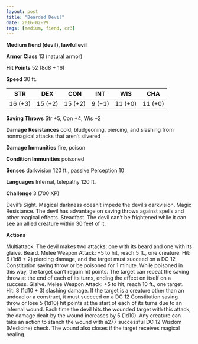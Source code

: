 ```yaml
---
layout: post
title: "Bearded Devil"
date: 2016-02-29
tags: [medium, fiend, cr3]
---
```


**Medium fiend (devil), lawful evil**

**Armor Class** 13 (natural armor)

**Hit Points** 52 (8d8 + 16)

**Speed** 30 ft.

|   STR   |   DEX   |   CON   |   INT   |   WIS   |   CHA   |
|:-----:|:-----:|:-----:|:-----:|:-----:|:-----:|
| 16 (+3) | 15 (+2) | 15 (+2) | 9 (−1) | 11 (+0) | 11 (+0) |

**Saving Throws** Str +5, Con +4, Wis +2 

**Damage Resistances** cold; bludgeoning, piercing, and slashing from nonmagical attacks that aren’t silvered 

**Damage Immunities** fire, poison 

**Condition Immunities** poisoned 

**Senses** darkvision 120 ft., passive Perception 10 

**Languages** Infernal, telepathy 120 ft. 

**Challenge** 3 (700 XP)

 Devil’s Sight. Magical darkness doesn’t impede the devil’s darkvision. Magic Resistance. The devil has advantage on saving throws against spells and other magical effects. Steadfast. The devil can’t be frightened while it can see an allied creature within 30 feet of it. 

**Actions** 

Multiattack. The devil makes two attacks: one with its beard and one with its glaive. Beard. Melee Weapon Attack: +5 to hit, reach 5 ft., one creature. Hit: 6 (1d8 + 2) piercing damage, and the target must succeed on a DC 12 Constitution saving throw or be poisoned for 1 minute. While poisoned in this way, the target can’t regain hit points. The target can repeat the saving throw at the end of each of its turns, ending the effect on itself on a success. Glaive. Melee Weapon Attack: +5 to hit, reach 10 ft., one target. Hit: 8 (1d10 + 3) slashing damage. If the target is a creature other than an undead or a construct, it must succeed on a DC 12 Constitution saving throw or lose 5 (1d10) hit points at the start of each of its turns due to an infernal wound. Each time the devil hits the wounded target with this attack, the damage dealt by the wound increases by 5 (1d10). Any creature can take an action to stanch the wound with a277 successful DC 12 Wisdom (Medicine) check. The wound also closes if the target receives magical healing.